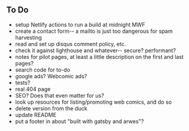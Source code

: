 ## To Do

* setup Netlify actions to run a build at midnight MWF
* create a contact form-- a mailto is just too dangerous for spam harvesting
* read and set up disqus comment policy, etc.
* check it against lighthouse and whatever-- secure? performant?
* notes for pilot pages, at least a little description on the first and last pages?
* search code for to-do
* google ads? Webcomic ads?
* tests?
* real 404 page
* SEO? Does that even matter for us?
* look up resources for listing/promoting web comics, and do so
* delete version from the duck
* update README
* put a footer in about "built with gatsby and arwes"?
